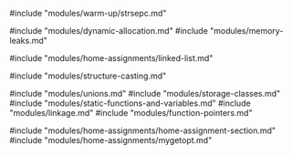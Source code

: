 #include "modules/warm-up/strsepc.md"

#include "modules/dynamic-allocation.md"
#include "modules/memory-leaks.md"

#include "modules/home-assignments/linked-list.md"

#include "modules/structure-casting.md"

#include "modules/unions.md"
#include "modules/storage-classes.md"
#include "modules/static-functions-and-variables.md"
#include "modules/linkage.md"
#include "modules/function-pointers.md"

#include "modules/home-assignments/home-assignment-section.md"
#include "modules/home-assignments/mygetopt.md"
